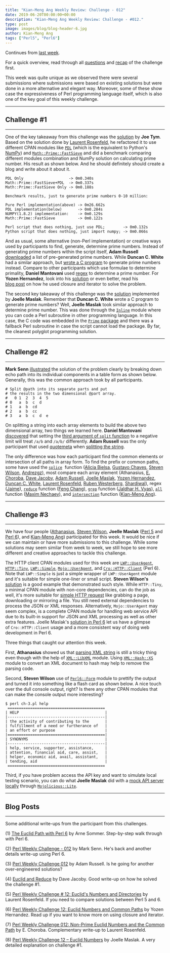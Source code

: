 ```yaml
---
title: "Kian-Meng Ang Weekly Review: Challenge - 012"
date: 2019-06-20T00:00:00+00:00
description: "Kian-Meng Ang Weekly Review: Challenge - #012."
type: post
image: images/blog/blog-header-6.jpg
author: Kian-Meng Ang
tags: ["Perl5", "Perl6"]
---
```


Continues from [last week](/blog/review-challenge-011/).

For a quick overview, read through all [questions](/blog/perl-weekly-challenge-012/) and [recap](/blog/recap-challenge-012/) of the challenge first.

This week was quite unique as we observed there were several submissions where submissions were based on existing solutions but were done in a more alternative and elegant way. Moreover, some of these show case the expressiveness of Perl programming language itself, which is also one of the key goal of this weekly challenge.

***

## Challenge #1

***
One of the key takeaway from this challenge was the [solution](https://github.com/manwar/perlweeklychallenge-club/blob/master/challenge-012/joe-tym/perl5/ch-1.pl) by **Joe Tym**. Based on the solution done by [Laurent Rosenfeld](https://github.com/manwar/perlweeklychallenge-club/blob/master/challenge-012/lau%20%20%20%20%20%20%20rent-rosenfeld/perl5/ch-1.pl), he refactored it to use different CPAN modules like [`PDL`](https://metacpan.org/pod/PDL) (which is the equivalent to Python's [NumPy](https://www.numpy.org/)) and [`Math::Prime::FastSieve`](https://metacpan.org/pod/Math::Prime::FastSieve) and did a benchmark comparing different modules combination and NumPy solution on calculating prime number. His result as shown below. And he should definitely should create a blog and write about it about it.

    PDL Only                    -> 0m0.340s
    Math::Prime::FastSieve+PDL  -> 0m0.337s
    Math::Prime::FastSieve Only -> 0m0.188s

    Benchmark results, just to generate prime numbers 0-10 million:

    Pure Perl implementation(above) -> 0m26.662s
    PDL implementation(below)       -> 0m0.284s
    NUMPY(1.8.2) implementation:    -> 0m0.129s
    Math::Prime::FastSieve          -> 0m0.122s

    Perl script that does nothing, just use PDL;        -> 0m0.132s
    Python script that does nothing, just import numpy; -> 0m0.066s


And as usual, some alternative (non-Perl implementation) or creative ways used by participants to find, generate, determine prime numbers. Instead of generating prime numbers within the script itself, **Adam Russell** [downloaded](https://github.com/manwar/perlweeklychallenge-club/blob/master/challenge-012/adam-russell/perl5/ch-1.pl) a list of pre-generated prime numbers. While **Duncan C. White** had a similar approach, but [wrote a C program](https://github.com/manwar/perlweeklychallenge-club/tree/master/challenge-012/duncan-c-white/C%20program) to generate prime numbers instead. Compare to other participants which use formulae to determine primality, **Daniel Mantovani** used [regex](https://github.com/manwar/perlweeklychallenge-club/blob/master/challenge-012/daniel-mantovani/perl5/ch-1.pl) to determine a prime number. For **Yozen Hernandez**, look into his [solution](https://github.com/manwar/perlweeklychallenge-club/blob/master/challenge-012/yozen-hernandez/perl5/ch-1.pl) or even better, read his [blog post](https://yzhernand.github.io/posts/perl-weekly-challenge-12/) on how he used closure and iterator to solve the problem.

The second key takeaway of this challenge was the [solution](https://github.com/manwar/perlweeklychallenge-club/blob/master/challenge-012/joelle-maslak/perl5/ch-1.pl) implemented by **Joelle Maslak**. Remember that **Duncan C. White** wrote a C program to generate prime numbers? Well, **Joelle Maslak** took similar approach to determine prime number. This was done through the [`Inline`](https://metacpan.org/pod/Inline) module where you can code a Perl subroutine in other programming language. In this case, the C code was embedded in the [`Prime` package](https://github.com/manwar/perlweeklychallenge-club/blob/master/challenge-012/joelle-maslak/perl5/lib/Prime.pm) and there was a fallback Perl subroutine in case the script cannot load the package. By far, the cleanest polyglot programming solution.

***

## Challenge #2

***
**Mark Senn** [illustrated](https://engineering.purdue.edu/~mark/pwc-012.pdf) the solution of the problem clearly by breaking down echo path into its individual components in a table form as shown below. Generally, this was the common approach took by all participants.


    # Split @path into its separate parts and put
    # the results in the two dimensional @part array.
    #   0 1  2  3  4  5
    # 0   a  b  c  d
    # 1   a  b  cd
    # 2   a  b  cc
    # 3   a  b  c  d  e

On splitting a string into each array elements to build the above two dimensional array, two things we learned here. **Daniel Mantovani** [discovered](https://github.com/manwar/perlweeklychallenge-club/blob/master/challenge-012/daniel-mantovani/perl5/ch-2.pl) that setting the [third argument of `split` function](https://perldoc.perl.org/functions/split.html) to a negative limit will treat `/a/b` and `/a/b/` differently. **Adam Russell** was the only participant that used [quotemeta](https://perldoc.perl.org/functions/quotemeta.html) when [splitting the string](https://github.com/manwar/perlweeklychallenge-club/blob/master/challenge-012/adam-russell/perl5/ch-1.pl).

The only difference was how each participant find the common elements or intersection of all paths in array form. To find the prefix or common paths, some have used the [`splice`](https://perlmaven.com/splice-to-slice-and-dice-arrays-in-perl)  function ([Alicia Bielsa](https://github.com/manwar/perlweeklychallenge-club/blob/master/challenge-012/alicia-bielsa/perl5/ch-2.pl), [Gustavo Chaves](https://github.com/manwar/perlweeklychallenge-club/blob/master/challenge-012/gustavo-chaves/perl5/ch-2.pl), [Steven Wilson](https://github.com/manwar/perlweeklychallenge-club/blob/master/challenge-012/steven-wilson/perl5/ch-2.pl), [Andrezgz](https://github.com/manwar/perlweeklychallenge-club/blob/master/challenge-012/andrezgz/perl5/ch-2.pl)), most compare each array element (Athanasius, [E. Choroba](https://github.com/manwar/perlweeklychallenge-club/blob/master/challenge-012/e-choroba/perl5/ch-2.pl), [Dave Jacoby](https://github.com/manwar/perlweeklychallenge-club/blob/master/challenge-012/dave-jacoby/perl5/ch-2.pl), [Adam Russell](https://github.com/manwar/perlweeklychallenge-club/blob/master/challenge-012/adam-russell/perl5/ch-2.pl), [Joelle Maslak](https://github.com/manwar/perlweeklychallenge-club/blob/master/challenge-012/joelle-maslak/perl5/ch-2.pl), [Yozen Hernandez](https://github.com/manwar/perlweeklychallenge-club/blob/master/challenge-012/yozen-hernandez/perl5/ch-2.pl), [Duncan C. White](https://github.com/manwar/perlweeklychallenge-club/blob/master/challenge-012/duncan-c-white/perl5/ch-2.pl), [Laurent Rosenfeld](https://github.com/manwar/perlweeklychallenge-club/blob/master/challenge-012/laurent-rosenfeld/perl5/ch-2.pl), [Ruben Westerberg](https://github.com/manwar/perlweeklychallenge-club/blob/master/challenge-012/ruben-westerberg/perl5/ch-2.pl), [Shardiwal](https://github.com/manwar/perlweeklychallenge-club/blob/master/challenge-012/shardiwal/perl5/ch-2.pl)), regex ([Jaime](https://github.com/manwar/perlweeklychallenge-club/blob/master/challenge-012/jaime/perl5/ch-2.pl)), [`reduce`](https://perldoc.perl.org/List/Util.html#reduce) function ([Feng Chang](https://github.com/manwar/perlweeklychallenge-club/blob/master/challenge-012/feng-chang/perl5/ch-2.pl)), [`grep`](https://perldoc.perl.org/functions/grep.html) function ([Jaldhar H. Vyas](https://github.com/manwar/perlweeklychallenge-club/blob/master/challenge-012/jaldhar-h-vyas/perl5/ch-2.pl)), [`all`](https://perldoc.perl.org/List/Util.html#all) function ([Maxim Nechaev](https://github.com/manwar/perlweeklychallenge-club/blob/master/challenge-012/maxim-nechaev/perl5/ch-2.pl)), and [`intersection`](https://metacpan.org/pod/Array::Utils) function ([Kian-Meng Ang](https://github.com/manwar/perlweeklychallenge-club/blob/master/challenge-012/kian-meng-ang/perl5/ch-2.pl)).


***

## Challenge #3

***
We have four people ([Athanasius](https://github.com/manwar/perlweeklychallenge-club/blob/master/challenge-012/athanasius/perl5/ch-3.pl), [Steven Wilson](https://github.com/manwar/perlweeklychallenge-club/blob/master/challenge-012/steven-wilson/perl5/ch-3.pl), **Joelle Maslak** ([Perl 5](https://github.com/manwar/perlweeklychallenge-club/blob/master/challenge-012/joelle-maslak/perl5/ch-3.pl) and [Perl 6](https://github.com/manwar/perlweeklychallenge-club/blob/master/challenge-012/joelle-maslak/perl6/ch-3.p6)), and [Kian-Meng Ang](https://github.com/manwar/perlweeklychallenge-club/blob/master/challenge-012/kian-meng-ang/perl5/ch-3.pl)) participated for this week. It would be nice if we can maintain or have more submissions to this challenge. While some solutions may seem similar from week to week, we still hope to see more different and creative approaches to tackle this challenge.

The HTTP client CPAN modules used for this week are [`LWP::UserAgent`](https://metacpan.org/pod/LWP::UserAgent), [`HTTP::Tiny`](https://metacpan.org/pod/HTTP::Tiny), [`LWP::Simple`](https://metacpan.org/pod/LWP::Simple), [`Mojo::UserAgent`](https://metacpan.org/pod/Mojo::UserAgent), and [`Cro::HTTP::Client`](https://cro.services/docs/reference/cro-http-client) (Perl 6). Note that `LWP::Simple` is just a simple wrapper of `LWP::UserAgent` module and it's suitable for simple one-liner or small script. **Steven Wilson's** [solution](https://github.com/manwar/perlweeklychallenge-club/blob/master/challenge-012/steven-wilson/perl5/ch-3.pl) is a good example that demonstrated such style. While `HTTP::Tiny`, a minimal CPAN module with non-core dependencies, can do the job as well, it's more suitable for [simple HTTP request](https://xdg.me/blog/why-httptiny/) like grabbing a page, downloading or mirroring a file. You still need external dependencies to process the JSON or XML responses. Alternatively, `Mojo::UserAgent` may seem complex, is a complete CPAN module for handling web service API due to its built-in support for JSON and XML processing as well as other extra features. Joelle Maslak's [solution in Perl 6](https://github.com/manwar/perlweeklychallenge-club/blob/master/challenge-012/joelle-maslak/perl6/ch-3.p6) let us have a glimpse of `Cro::HTTP::Client` usage and a more consistent way of doing web development in Perl 6.

Three things that caught our attention this week.

First, **Athanasius** showed us that [parsing XML string](https://github.com/manwar/perlweeklychallenge-club/blob/master/challenge-012/athanasius/perl5/ch-3.pl) is still a tricky thing even though with the help of [`XML::LibXML`](https://metacpan.org/pod/XML::LibXML) module. Using [`XML::Hash::XS`](https://metacpan.org/pod/XML::Hash::XS) module to convert an XML document to hash may help to remove the parsing code.

Second, **Steven Wilson** use of [`Perl6::Form`](https://metacpan.org/pod/Perl6::Form) module to prettify the output and turned it into something like a flash card as shown below. A nice touch over the dull console output, right? Is there any other CPAN modules that can make the console output more interesting?

    $ perl ch-3.pl help
     ===========================================
    | HELP                                      |
    |-------------------------------------------|
    | the activity of contributing to the       |
    | fulfillment of a need or furtherance of   |
    | an effort or purpose                      |
    |===========================================|
    | SYNONYMS                                  |
    |-------------------------------------------|
    | help, service, supporter, assistance,     |
    | attention, financial aid, care, assist,   |
    | helper, economic aid, avail, assistant,   |
    | tending, aid                              |
     ===========================================

Third, if you have problem access the API key and want to simulate local testing scenario, you can do what **Joelle Maslak** did with a [mock API server locally](https://github.com/manwar/perlweeklychallenge-club/blob/master/challenge-012/joelle-maslak/perl5/ch-3-simulator.pl) through [`Mojolicious::Lite`](https://mojolicious.org/perldoc/Mojolicious/Lite).


***

## Blog Posts

***
Some additional write-ups from the participant from this challenges.

(1) [The Euclid Path with Perl 6](https://perl6.eu/euclid-path.html) by Arne Sommer.
Step-by-step walk through with Perl 6.

(2) [Perl Weekly Challenge - 012](https://engineering.purdue.edu/~mark/pwc-012.pdf) by Mark Senn.
He's back and another details write-up using Perl 6.

(3) [Perl Weekly Challenge 012](https://adamcrussell.livejournal.com/4250.html) by Adam Russell.
Is he going for another over-engineered solutions?

(4) [Euclid and Reduce](https://jacoby.github.io//2019/06/12/euclid-and-reduce.html) by Dave Jacoby.
Good write-up on how he solved the challenge #1.

(5) [Perl Weekly Challenge # 12: Euclid's Numbers and Directories](http://blogs.perl.org/users/laurent_r/2019/06/perl-weekly-challenge-12-euclids-numbers-and-directories.html) by Laurent Rosenfeld.
If you need to compare solutions between Perl 5 and 6.

(6) [Perl Weekly Challenge 12: Euclid Numbers and Common Paths](https://yzhernand.github.io/posts/perl-weekly-challenge-12/) by Yozen Hernandez.
Read up if you want to know more on using closure and iterator.

(7) [Perl Weekly Challenge 012: Non-Prime Euclid Numbers and the Common Path](http://blogs.perl.org/users/e_choroba/2019/06/perl-weekly-challenge-012-non-prime-euclid-numbers-and-the-common-path.html) by E. Choroba.
Complementary write-up to Laurent Rosenfeld.

(8) [Perl Weekly Challenge 12 – Euclid Numbers](https://digitalbarbedwire.com/2019/06/16/perl-weekly-challenge-12-euclid-numbers/) by Joelle Maslak.
A very detailed explanation on challenge #1.
